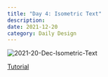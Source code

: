 ```yaml
---
title: "Day 4: Isometric Text"
description:
date: 2021-12-20 
category: Daily Design
---
```


![2021-20-Dec-Isometric-Text](https://user-images.githubusercontent.com/3475947/146859441-e8a1ea6e-b4a2-4045-8805-3fdf31250ada.png)

[Tutorial](https://www.youtube.com/watch?v=52CXdiK-zgg)
